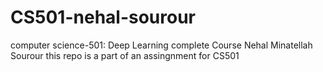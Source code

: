 # CS501-nehal-sourour
computer science-501: Deep Learning complete Course
Nehal Minatellah Sourour
this repo is a part of an assingnment for CS501

